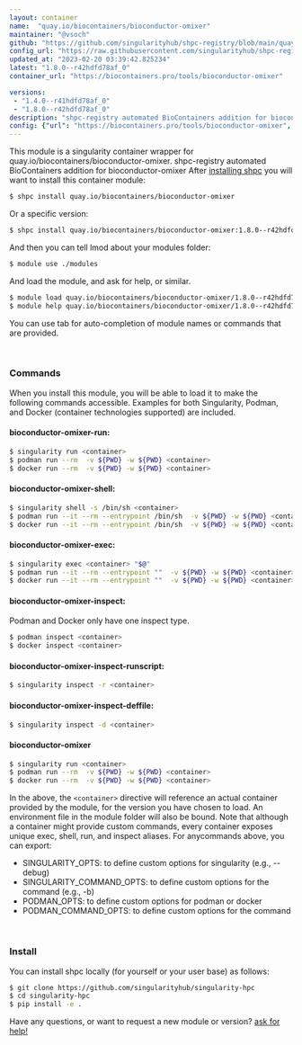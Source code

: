 ```yaml
---
layout: container
name:  "quay.io/biocontainers/bioconductor-omixer"
maintainer: "@vsoch"
github: "https://github.com/singularityhub/shpc-registry/blob/main/quay.io/biocontainers/bioconductor-omixer/container.yaml"
config_url: "https://raw.githubusercontent.com/singularityhub/shpc-registry/main/quay.io/biocontainers/bioconductor-omixer/container.yaml"
updated_at: "2023-02-20 03:39:42.825234"
latest: "1.8.0--r42hdfd78af_0"
container_url: "https://biocontainers.pro/tools/bioconductor-omixer"

versions:
 - "1.4.0--r41hdfd78af_0"
 - "1.8.0--r42hdfd78af_0"
description: "shpc-registry automated BioContainers addition for bioconductor-omixer"
config: {"url": "https://biocontainers.pro/tools/bioconductor-omixer", "maintainer": "@vsoch", "description": "shpc-registry automated BioContainers addition for bioconductor-omixer", "latest": {"1.8.0--r42hdfd78af_0": "sha256:341496cc60358a6fef04081663b01e5fcb8ffff51daca196efa48c0ac096dd08"}, "tags": {"1.4.0--r41hdfd78af_0": "sha256:89ad416faea6b8590fa8e7a92876de338446e7dd34b363a51791fae91f3902ed", "1.8.0--r42hdfd78af_0": "sha256:341496cc60358a6fef04081663b01e5fcb8ffff51daca196efa48c0ac096dd08"}, "docker": "quay.io/biocontainers/bioconductor-omixer"}
---
```


This module is a singularity container wrapper for quay.io/biocontainers/bioconductor-omixer.
shpc-registry automated BioContainers addition for bioconductor-omixer
After [installing shpc](#install) you will want to install this container module:


```bash
$ shpc install quay.io/biocontainers/bioconductor-omixer
```

Or a specific version:

```bash
$ shpc install quay.io/biocontainers/bioconductor-omixer:1.8.0--r42hdfd78af_0
```

And then you can tell lmod about your modules folder:

```bash
$ module use ./modules
```

And load the module, and ask for help, or similar.

```bash
$ module load quay.io/biocontainers/bioconductor-omixer/1.8.0--r42hdfd78af_0
$ module help quay.io/biocontainers/bioconductor-omixer/1.8.0--r42hdfd78af_0
```

You can use tab for auto-completion of module names or commands that are provided.

<br>

### Commands

When you install this module, you will be able to load it to make the following commands accessible.
Examples for both Singularity, Podman, and Docker (container technologies supported) are included.

#### bioconductor-omixer-run:

```bash
$ singularity run <container>
$ podman run --rm  -v ${PWD} -w ${PWD} <container>
$ docker run --rm  -v ${PWD} -w ${PWD} <container>
```

#### bioconductor-omixer-shell:

```bash
$ singularity shell -s /bin/sh <container>
$ podman run --it --rm --entrypoint /bin/sh  -v ${PWD} -w ${PWD} <container>
$ docker run --it --rm --entrypoint /bin/sh  -v ${PWD} -w ${PWD} <container>
```

#### bioconductor-omixer-exec:

```bash
$ singularity exec <container> "$@"
$ podman run --it --rm --entrypoint ""  -v ${PWD} -w ${PWD} <container> "$@"
$ docker run --it --rm --entrypoint ""  -v ${PWD} -w ${PWD} <container> "$@"
```

#### bioconductor-omixer-inspect:

Podman and Docker only have one inspect type.

```bash
$ podman inspect <container>
$ docker inspect <container>
```

#### bioconductor-omixer-inspect-runscript:

```bash
$ singularity inspect -r <container>
```

#### bioconductor-omixer-inspect-deffile:

```bash
$ singularity inspect -d <container>
```



#### bioconductor-omixer

```bash
$ singularity run <container>
$ podman run --rm  -v ${PWD} -w ${PWD} <container>
$ docker run --rm  -v ${PWD} -w ${PWD} <container>
```


In the above, the `<container>` directive will reference an actual container provided
by the module, for the version you have chosen to load. An environment file in the
module folder will also be bound. Note that although a container
might provide custom commands, every container exposes unique exec, shell, run, and
inspect aliases. For anycommands above, you can export:

 - SINGULARITY_OPTS: to define custom options for singularity (e.g., --debug)
 - SINGULARITY_COMMAND_OPTS: to define custom options for the command (e.g., -b)
 - PODMAN_OPTS: to define custom options for podman or docker
 - PODMAN_COMMAND_OPTS: to define custom options for the command

<br>

### Install

You can install shpc locally (for yourself or your user base) as follows:

```bash
$ git clone https://github.com/singularityhub/singularity-hpc
$ cd singularity-hpc
$ pip install -e .
```

Have any questions, or want to request a new module or version? [ask for help!](https://github.com/singularityhub/singularity-hpc/issues)